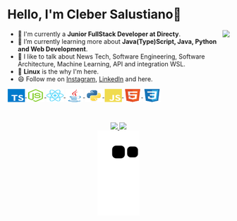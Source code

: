 # Hello, I'm Cleber Salustiano👋
 
 <img height="180em" align="right" src="https://github-readme-stats.vercel.app/api?username=clebersalustiano&show_icons=true&bg_color=001100&title_color=23DB8B&text_color=FFFFFF&icon_color=23DB8B&count_private=true&hide_border=true" />

- 🔭 I'm currently a **Junior FullStack Developer at Directy**.
- 🌱 I’m currently learning more about **Java(Type)Script, Java, Python and Web Development**.
- 💬 I like to talk about News Tech, Software Engineering, Software Architecture, Machine Learning, API and integration WSL.
- 🐧 **Linux** is the why I'm here.
- 😄 Follow me on [Instagram], [LinkedIn] and here.

 
    
[Instagram]: https://www.instagram.com/bdextreme/
[LinkedIn]: https://www.linkedin.com/in/clebersalustiano/
 <div style="display: inline_block">
  <a href="https://github.com/CleberSalustiano">
  <img align="center" alt="Cleber-TS" height="30" width="40" src="https://raw.githubusercontent.com/devicons/devicon/master/icons/typescript/typescript-plain.svg">
  <img align="center" alt="Cleber-NodeJs" height="30" width="40" src="https://raw.githubusercontent.com/devicons/devicon/master/icons/nodejs/nodejs-original.svg">
  <img align="center" alt="Cleber-React" height="30" width="40" src="https://raw.githubusercontent.com/devicons/devicon/master/icons/react/react-original.svg">
  <img align="center" alt="Cleber-Java" height="30" width="40" src="https://raw.githubusercontent.com/devicons/devicon/master/icons/java/java-original.svg">
  <img align="center" alt="Cleber-Python" height="30" width="40" src="https://raw.githubusercontent.com/devicons/devicon/master/icons/python/python-original.svg">
  <img align="center" alt="Cleber-JS" height="30" width="40" src="https://raw.githubusercontent.com/devicons/devicon/master/icons/javascript/javascript-plain.svg">
  <img align="center" alt="Cleber-HTML" height="30" width="40" src="https://raw.githubusercontent.com/devicons/devicon/master/icons/html5/html5-original.svg">
  <img align="center" alt="Cleber-CSS" height="30" width="40" src="https://raw.githubusercontent.com/devicons/devicon/master/icons/css3/css3-original.svg">
<!--<img align="center" alt="Cleber-C" height="30" width="40" src="https://raw.githubusercontent.com/devicons/devicon/master/icons/c/c-original.svg"> -->


</div>  
    
  ##
<div> 

  
<div align="center">
  <a href="https://github.com/CleberSalustiano">
    <br>
 
  <img height="160em" src="https://github-readme-streak-stats.herokuapp.com/?user=clebersalustiano&theme=blue-green&background=001100&ring=23DB8B&fire=21FF00&stroke=FFFFFF&currStreakNum=FFFFFF&currStreakLabel=FFFFFF&sideNums=FFFFFF&sideLabels=FFFFFF"  />
 
   <img height="160em"  src="https://github-readme-stats.vercel.app/api/top-langs/?username=clebersalustiano&layout=compact&langs_count=6&theme=blue-green&bg_color=001100&title_color=FFFFFF&text_color=FFFFFF" /> 
</div>
  
<div align="center">
<img src="https://github.com/clebersalustiano/clebersalustiano/blob/output/github-contribution-grid-snake.svg" />
</div>
